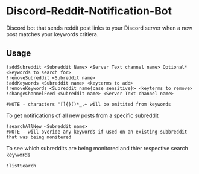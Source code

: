 # Discord-Reddit-Notification-Bot

Discord bot that sends reddit post links to your Discord server when a new post matches your keywords critiera.

## Usage
```
!addSubreddit <Subreddit Name> <Server Text channel name> Optional*<keywords to search for>
!removeSubreddit <Subreddit name>
!addKeywords <Subreddit name> <keyterms to add>
!removeKeywords <Subreddit name(case sensitive)> <keyterms to remove>
!changeChannelFeed <Subreddit name> <Server Text channel name>

#NOTE - characters "[]{}()*_,~ will be omitited from keywords
```
To get notifications of all new posts from a specific subreddit
```
!searchAllNew <Subreddit name>
#NOTE - will overide any keywords if used on an existing subbreddit that was being monitered
```

To see which subreddits are being monitored and thier respective search keywords
```
!listSearch
```


